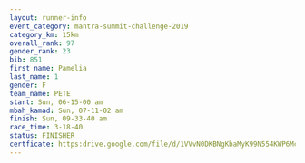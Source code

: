 ```yaml
---
layout: runner-info 
event_category: mantra-summit-challenge-2019 
category_km: 15km 
overall_rank: 97
gender_rank: 23
bib: 851
first_name: Pamelia
last_name: 1
gender: F
team_name: PETE
start: Sun, 06-15-00 am
mbah_kamad: Sun, 07-11-02 am
finish: Sun, 09-33-40 am
race_time: 3-18-40
status: FINISHER
certficate: https:drive.google.com/file/d/1VVvN0DKBNgKbaMyK99N554KWP6McsKGs/view?usp=sharing
---
```

